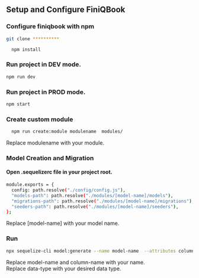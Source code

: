 ## Setup and Configure FiniQBook

### Configure finiqbook with npm

```bash
git clone **********
```

```bash
  npm install
```

### Run project in DEV mode.

```bash
npm run dev
```

### Run project in PROD mode.

```bash
npm start
```

### Create custom module

```bash
  npm run create:module modulename  modules/
```

Replace modulename with your module.

### Model Creation and Migration

#### Open .sequelizerc file in your project root.

```bash
module.exports = {
  config: path.resolve("./config/config.js"),
  "models-path": path.resolve("./modules/[model-name]/models"),
  "migrations-path": path.resolve("./modules/[model-name]/migrations"),
  "seeders-path": path.resolve("./modules/[model-name]/seeders"),
};
```

Replace [model-name] with your model name.

### Run

```bash
npx sequelize-cli model:generate --name model-name  --attributes column-name:data-type
```

Replace model-name and column-name with your name.\
Replace data-type with your desired data type.
